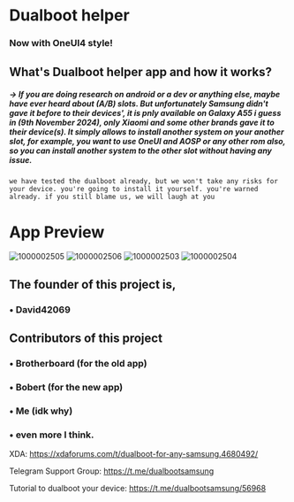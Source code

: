 # Dualboot helper
### Now with OneUI4 style!

## What's Dualboot helper app and how it works?
##### -> If you are doing research on android or a dev or anything else, maybe have ever heard about (A/B) slots. But unfortunately Samsung didn't gave it before to their devices', it is pnly available on Galaxy A55 i guess in (9th November 2024), only Xiaomi and some other brands gave it to their device(s). It simply allows to install another system on your another slot, for example, you want to use OneUI and AOSP or any other rom also, so you can install another system to the other slot without having any issue.

```
we have tested the dualboot already, but we won't take any risks for your device. you're going to install it yourself. you're warned already. if you still blame us, we will laugh at you
```
# App Preview
![1000002505](https://github.com/user-attachments/assets/f32ae6d1-7d24-4f9e-adc2-f62dd1f0103d)
![1000002506](https://github.com/user-attachments/assets/6062fe56-6205-4013-ac93-dfe76210bd76)
![1000002503](https://github.com/user-attachments/assets/47b4b1ed-5c36-40a9-a704-5fc811d5ab4c)
![1000002504](https://github.com/user-attachments/assets/9de30878-6227-473b-a3c3-422b2a2d4803)


## The founder of this project is,
### • David42069

## Contributors of this project 
### • Brotherboard (for the old app)
### • Bobert (for the new app)
### • Me (idk why)
### • even more I think.


XDA: https://xdaforums.com/t/dualboot-for-any-samsung.4680492/

Telegram Support Group: https://t.me/dualbootsamsung

Tutorial to dualboot your device:
https://t.me/dualbootsamsung/56968
